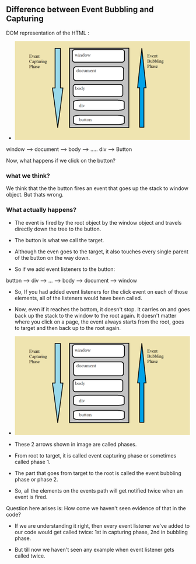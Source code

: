 ## Difference between Event Bubbling and Capturing ##

DOM representation of the HTML :

- <img src="../images/eventBubbling1.png" alt="eventBubbling1" />

window --> document --> body --> ..... div --> Button

Now, what happens if we click on the button?

### what we think? ###

We think that the the button fires an event that goes up the stack to window object.
But thats wrong.

### What actually happens? ###

- The event is fired by the root object by the window object and travels directly down the tree to the button.

- The button is what we call the target.

- Although the even goes to the target, it also touches every single parent of the button on the way down.

- So if we add event listeners to the button:

button --> div --> ... --> body --> document --> window

- So, If you had added event listeners for the click event on each of those elements, all of the listeners would have been called.

- Now, even if it reaches the bottom, it doesn't stop. It carries on and goes back up the stack to the window to the root again. It doesn't matter where you click on a page, the event always starts from the root, goes to target and then back up to the root again.

- <img src="../images/eventBubbling1.png" alt="eventBubbling1" />

- These 2 arrows shown in image are called phases.

- From root to target, it is called event capturing phase or sometimes called phase 1.

- The part that goes from target to the root is called the event bubbling phase or phase 2.

- So, all the elements on the events path will get notified twice when an event is fired.

Question here arises is: How come we haven't seen evidence of that in the code?

-  If we are understanding it right, then every event listener we've added to our code would get called twice: 1st in capturing phase, 2nd in bubbling phase.

- But till now we haven't seen any example when event listener gets called twice.






























